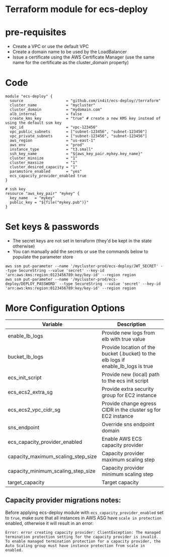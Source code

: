 # Terraform module for ecs-deploy

# pre-requisites
* Create a VPC or use the default VPC
* Create a domain name to be used by the LoadBalancer
* Issue a certificate using the AWS Certificate Manager (use the same name for the certificate as the cluster\_domain property)

# Code

```
module "ecs-deploy" {
  source                   = "github.com/in4it/ecs-deploy//terraform"
  cluster_name             = "mycluster"
  cluster_domain           = "mydomain.com"
  alb_internal             = false
  create_kms_key           = "true" # create a new KMS key instead of using the default ssm key
  vpc_id                   = "vpc-123456"
  vpc_public_subnets       = ["subnet-123456", "subnet-123456"]
  vpc_private_subnets      = ["subnet-123456", "subnet-123456"]
  aws_region               = "us-east-1"
  aws_env                  = "prod"
  instance_type            = "t3.small"
  ssh_key_name             = "${aws_key_pair.mykey.key_name}"
  cluster_minsize          = "1"
  cluster_maxsize          = "1"
  cluster_desired_capacity = "1"
  paramstore_enabled       = "yes"
  ecs_capacity_provider_enabled true
}

# ssh key
resource "aws_key_pair" "mykey" {
  key_name   = "mykey"
  public_key = "${file("mykey.pub")}"
}
```

# Set keys & passwords

* The secret keys are not set in terraform (they'd be kept in the state otherwise)
* You can manually add the secrets or use the commands below to populate the parameter store

```
aws ssm put-parameter --name '/mycluster-prod/ecs-deploy/JWT_SECRET' --type SecureString --value 'secret' --key-id 'arn:aws:kms:region:0123456789:key/key-id' --region region
aws ssm put-parameter --name '/mycluster-prod/ecs-deploy/DEPLOY_PASSWORD' --type SecureString --value 'secret' --key-id 'arn:aws:kms:region:0123456789:key/key-id' --region region
```

# More Configuration Options
| Variable | Description |
| -------- | ----------- |
| enable\_lb\_logs | Provide new logs from elb with true value  |
| bucket_lb_logs | Provide location of the bucket (.bucket) to the elb logs if enable\_lb\_logs is true |
| ecs\_init\_script | Provide new (local) path to the ecs init script |
| ecs\_ecs2\_extra\_sg | Provide extra security group for EC2 instance |
| ecs\_ecs2\_vpc\_cidr\_sg | Provide change egress CIDR in the cluster sg for EC2 instance |
| sns\_endpoint | Override sns endpoint domain |
| ecs_capacity_provider_enabled | Enable AWS ECS capacity provider |
| capacity_maximum_scaling_step_size | Capacity provider maximum scaling step |
| capacity_minimum_scaling_step_size | Capacity provider minimum scaling step |
| target_capacity | Target capacity |

## Capacity provider migrations notes:
Before applying ecs-deploy module with `ecs_capacity_provider_enabled` set to `true`, make sure that all instances in AWS ASG have `scale in protection` enabled, otherwise it will result in an error:

```
Error: error creating capacity provider: ClientException: The managed termination protection setting for the capacity provider is invalid. To enable managed termination protection for a capacity provider, the Auto Scaling group must have instance protection from scale in enabled.
```
